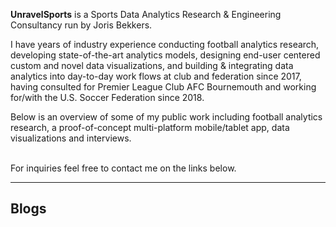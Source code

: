 <b>UnravelSports</b> is a Sports Data Analytics Research & Engineering Consultancy run by Joris Bekkers.

I have years of industry experience conducting football analytics research, developing state-of-the-art analytics models,
designing end-user centered custom and novel data visualizations, and building & integrating data analytics into day-to-day work flows
 at club and federation since 2017, having consulted for Premier League Club AFC Bournemouth
 and working for/with the U.S. Soccer Federation since 2018.

Below is an overview of some of my public work including football analytics research, a proof-of-concept multi-platform mobile/tablet app, data visualizations and interviews.

<br>
For inquiries feel free to contact me on the links below.

<a href="https://twitter.com/unravelsports" class="fa fa-twitter"></a>
<a href="https://www.linkedin.com/in/joris-bekkers-33138288" class="fa fa-linkedin"></a>

------

## Blogs
